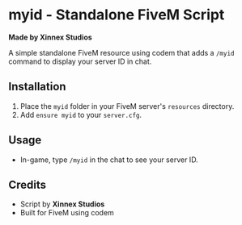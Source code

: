 # myid - Standalone FiveM Script

**Made by Xinnex Studios**

A simple standalone FiveM resource using codem that adds a `/myid` command to display your server ID in chat.

## Installation
1. Place the `myid` folder in your FiveM server's `resources` directory.
2. Add `ensure myid` to your `server.cfg`.

## Usage
- In-game, type `/myid` in the chat to see your server ID.

## Credits
- Script by **Xinnex Studios**
- Built for FiveM using codem 
